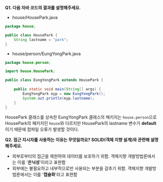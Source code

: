 ****Q1. 다음 자바 코드의 결과를 설명해주세요.****

- house/HousePark.java

```java
package house;

public class HousePark {
    String lastname = "park";
}
```

- house/person/EungYongPark.java

```java
package house.person; 

import house.HousePark;

public class EungYongPark extends HousePark {  
    
    public static void main(String[] args) {
        EungYongPark eyp = new EungYongPark();
        System.out.println(eyp.lastname); 
    }
}
```

HousePark 클래스를 상속한 EungYongPark 클래스의 패키지는 `house.person`으로 HousePark의 패키지인 `house`와 다르지만 HousePark의 lastname 변수가 ****default****이기 때문에 컴파일 오류가 발생할 것이다.

****Q2. 접근 지시자를 사용하는 이유는 무엇일까요? SOLID(객체 지향 설계)와 관련해 설명해주세요.****

- 외부로부터의 접근을 제한하여 데이터를 보호하기 위함. 객체지향 개발방법론에서는 이를 '**은닉성**'이라고 표현함
- 외부에는 불필요하고 내부적으로만 사용되는 부분을 감추기 위함. 객체지향 개발방법론에서는 이를 '**캡슐화**'라고 표현함